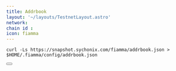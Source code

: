 ```yaml
---
title: Addrbook
layout: '~/layouts/TestnetLayout.astro'
network: 
chain id : 
icon: fiamma
---
```


<div class="code-block-wrapper">
  <pre><code>curl -Ls https://snapshot.sychonix.com/fiamma/addrbook.json > $HOME/.fiamma/config/addrbook.json</code></pre>
  <button class="copy-btn"><i class="fas fa-copy"></i></button>
</div>
